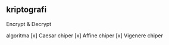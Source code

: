 ## kriptografi
<p>Encrypt & Decrypt</p>
algoritma
[x] Caesar chiper
[x] Affine chiper
[x] Vigenere chiper
<br>
